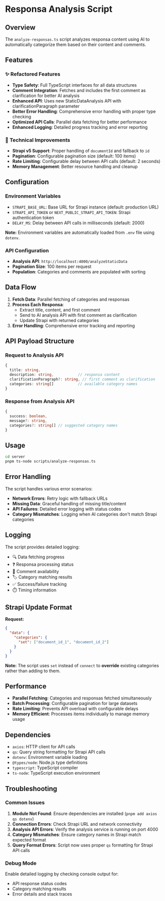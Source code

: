 # Responsa Analysis Script

## Overview

The `analyze-responsas.ts` script analyzes responsa content using AI to automatically categorize them based on their content and comments.

## Features

### ✨ **Refactored Features**
- **Type Safety**: Full TypeScript interfaces for all data structures
- **Comment Integration**: Fetches and includes the first comment as clarification for better AI analysis
- **Enhanced API**: Uses new StaticDataAnalysis API with clarificationParagraph parameter
- **Better Error Handling**: Comprehensive error handling with proper type checking
- **Optimized API Calls**: Parallel data fetching for better performance
- **Enhanced Logging**: Detailed progress tracking and error reporting

### 🔧 **Technical Improvements**
- **Strapi v5 Support**: Proper handling of `documentId` and fallback to `id`
- **Pagination**: Configurable pagination size (default: 100 items)
- **Rate Limiting**: Configurable delay between API calls (default: 2 seconds)
- **Memory Management**: Better resource handling and cleanup

## Configuration

### Environment Variables
- `STRAPI_BASE_URL`: Base URL for Strapi instance (default: production URL)
- `STRAPI_API_TOKEN` or `NEXT_PUBLIC_STRAPI_API_TOKEN`: Strapi authentication token
- `DELAY_MS`: Delay between API calls in milliseconds (default: 2000)

**Note:** Environment variables are automatically loaded from `.env` file using `dotenv`.

### API Configuration
- **Analysis API**: `http://localhost:4000/analyzeStaticData`
- **Pagination Size**: 100 items per request
- **Population**: Categories and comments are populated with sorting

## Data Flow

1. **Fetch Data**: Parallel fetching of categories and responsas
2. **Process Each Responsa**:
   - Extract title, content, and first comment
   - Send to AI analysis API with first comment as clarification
   - Update Strapi with returned categories
3. **Error Handling**: Comprehensive error tracking and reporting

## API Payload Structure

### Request to Analysis API
```typescript
{
  title: string,
  description: string,           // responsa content
  clarificationParagraph?: string, // first comment as clarification
  categories: string[]           // available category names
}
```

### Response from Analysis API
```typescript
{
  success: boolean,
  message?: string,
  categories?: string[] // suggested category names
}
```

## Usage

```bash
cd server
pnpm ts-node scripts/analyze-responsas.ts
```

## Error Handling

The script handles various error scenarios:
- **Network Errors**: Retry logic with fallback URLs
- **Missing Data**: Graceful handling of missing title/content
- **API Failures**: Detailed error logging with status codes
- **Category Mismatches**: Logging when AI categories don't match Strapi categories

## Logging

The script provides detailed logging:
- 🔍 Data fetching progress
- ❓ Responsa processing status
- 💬 Comment availability
- 🏷️ Category matching results
- ✅ Success/failure tracking
- ⏱️ Timing information

## Strapi Update Format

**Request:**
```json
{
  "data": {
    "categories": {
      "set": ["document_id_1", "document_id_2"]
    }
  }
}
```

**Note:** The script uses `set` instead of `connect` to **override** existing categories rather than adding to them.

## Performance

- **Parallel Fetching**: Categories and responsas fetched simultaneously
- **Batch Processing**: Configurable pagination for large datasets
- **Rate Limiting**: Prevents API overload with configurable delays
- **Memory Efficient**: Processes items individually to manage memory usage

## Dependencies

- `axios`: HTTP client for API calls
- `qs`: Query string formatting for Strapi API calls
- `dotenv`: Environment variable loading
- `@types/node`: Node.js type definitions
- `typescript`: TypeScript compiler
- `ts-node`: TypeScript execution environment

## Troubleshooting

### Common Issues
1. **Module Not Found**: Ensure dependencies are installed (`pnpm add axios qs dotenv`)
2. **Connection Errors**: Check Strapi URL and network connectivity
3. **Analysis API Errors**: Verify the analysis service is running on port 4000
4. **Category Mismatches**: Ensure category names in Strapi match expected format
5. **Query Format Errors**: Script now uses proper `qs` formatting for Strapi API calls

### Debug Mode
Enable detailed logging by checking console output for:
- API response status codes
- Category matching results
- Error details and stack traces